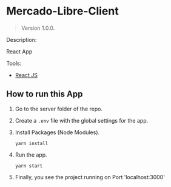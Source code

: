 # Mercado-Libre-Client

> Version 1.0.0.

Description:

React App

Tools:

- [React JS](https://reactjs.org/)

## How to run this App

1. Go to the server folder of the repo.

2. Create a `.env` file with the global settings for the app.

3. Install Packages (Node Modules).

   ```
   yarn install
   ```

4. Run the app.

   ```
   yarn start
   ```

5. Finally, you see the project running on Port 'localhost:3000'
